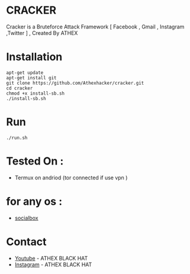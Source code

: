 # CRACKER
Cracker is a Bruteforce Attack Framework [ Facebook , Gmail , Instagram ,Twitter ] , Created By ATHEX
# Installation
```
apt-get update
apt-get install git
git clone https://github.com/Athexhacker/cracker.git 
cd cracker
chmod +x install-sb.sh
./install-sb.sh
```
# Run
```
./run.sh
```
# Tested On :
* Termux on andriod (tor connected if use vpn )


# for any os :
* [socialbox](https://github.com/Athexhacker/cracker)
# Contact
* [Youtube](https://www.Youtube.com/@inziXploit444) - ATHEX BLACK HAT
* [Instagram](https://www.instagram.com/itx_athex86) - ATHEX BLACK HAT

